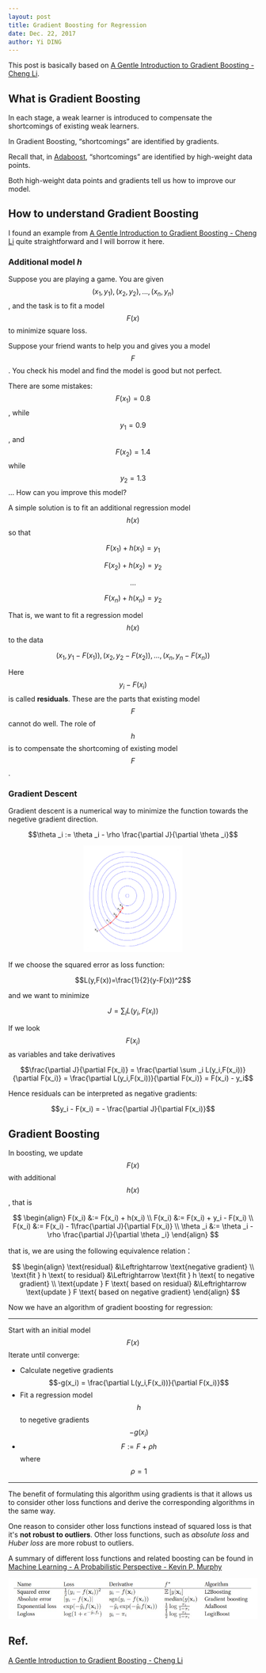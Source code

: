```yaml
---
layout: post
title: Gradient Boosting for Regression
date: Dec. 22, 2017
author: Yi DING
---
```


[comment]: # "Some contents about GBDT for regression"

This post is basically based on [A Gentle Introduction to Gradient Boosting - Cheng Li](http://www.chengli.io/tutorials/gradient_boosting.pdf).

## What is Gradient Boosting
In each stage, a weak learner is introduced to compensate the shortcomings of existing weak learners. 

In Gradient Boosting, “shortcomings” are identified by gradients.

Recall that, in [Adaboost](https://dymodi.github.io/MLfolds/AdaBoost), “shortcomings” are identified by high-weight data points.

Both high-weight data points and gradients tell us how to improve our model.

## How to understand Gradient Boosting
I found an example from [A Gentle Introduction to Gradient Boosting - Cheng Li](http://www.chengli.io/tutorials/gradient_boosting.pdf) quite straightforward and I will borrow it here.

### Additional model $h$

Suppose you are playing a game. You are given $$(x_1, y_1),(x_2, y_2), ...,(x_n, y_n)$$, and the task is to fit a model $$F(x)$$ to minimize square loss.

Suppose your friend wants to help you and gives you a model $$F$$. You check his model and find the model is good but not perfect.

There are some mistakes: $$F(x_1) = 0.8$$, while $$y_1 = 0.9$$, and $$F(x_2) = 1.4$$ while $$y_2 = 1.3$$... How can you improve this model?

A simple solution is to fit an additional regression model $$h(x)$$ so that

$$F(x_1)+h(x_1) = y_1$$

$$F(x_2)+h(x_2) = y_2$$

$$...$$

$$F(x_n)+h(x_n) = y_2$$

That is, we want to fit a regression model $$h(x)$$ to the data 

$$(x_1, y_1-F(x_1)),(x_2, y_2-F(x_2)), ...,(x_n, y_n-F(x_n))$$

Here $$y_i-F(x_i)$$ is called **residuals**. These are the parts that existing model $$F$$ cannot do well. The role of $$h$$ is to compensate the shortcoming of existing model $$F$$.

### Gradient Descent
Gradient descent is a numerical way to minimize the function towards the negetive gradient direction.

$$\theta _i := \theta _i - \rho \frac{\partial J}{\partial \theta _i}$$

<p align = "center">
<img src="figures/gradient-descent.png"  alt="Gradient Descent" width="200">
</p>

If we choose the squared error as loss function:

$$L(y,F(x))=\frac{1}{2}(y-F(x))^2$$ 

and we want to minimize

$$J = \sum _i L(y_i,F(x_i))$$

If we look $$F(x_i)$$ as variables and take derivatives

$$\frac{\partial J}{\partial F(x_i)} = \frac{\partial \sum _i L(y_i,F(x_i))}{\partial F(x_i)} = \frac{\partial L(y_i,F(x_i))}{\partial F(x_i)} = F(x_i) - y_i$$

Hence residuals can be interpreted as negative gradients:

$$y_i - F(x_i) = - \frac{\partial J}{\partial F(x_i)}$$

## Gradient Boosting
In boosting, we update $$F(x)$$ with additional $$h(x)$$, that is 

$$ \begin{align}
F(x_i) &:= F(x_i) + h(x_i) \\
F(x_i) &:= F(x_i) + y_i - F(x_i) \\
F(x_i) &:= F(x_i) - 1\frac{\partial J}{\partial F(x_i)} \\
\theta _i &:= \theta _i - \rho \frac{\partial J}{\partial \theta _i}
\end{align} $$

that is, we are using the following equivalence relation：

$$ \begin{align}
\text{residual} &\Leftrightarrow \text{negative gradient} \\
\text{fit } h \text{ to residual} &\Leftrightarrow \text{fit } h \text{ to negative gradient} \\
\text{update } F \text{ based on residual} &\Leftrightarrow \text{update } F \text{ based on negative gradient}
\end{align} $$

Now we have an algorithm of gradient boosting for regression:

----
Start with an initial model $$F(x)$$
Iterate until converge:
* Calculate negetive gradients $$-g(x_i) = \frac{\partial L(y_i,F(x_i))}{\partial F(x_i)}$$
* Fit a regression model $$h$$ to negetive gradients $$-g(x_i)$$
* $$F := F + \rho h$$ where $$\rho = 1$$

----
The benefit of formulating this algorithm using gradients is that it allows us to consider other loss functions and derive the corresponding algorithms in the same way.

One reason to consider other loss functions instead of squared loss is that it's **not robust to outliers**. Other loss functions, such as *absolute loss* and *Huber loss* are more robust to outliers.

A summary of different loss functions and related boosting can be found in [Machine Learning - A Probabilistic Perspective - Kevin P. Murphy](http://dsd.future-lab.cn/members/2015nlp/Machine_Learning.pdf)

<p align = "center">
<img src="figures/boosting-loss-functions.png"  alt="Boosting Algorithms">
</p>

## Ref.

[A Gentle Introduction to Gradient Boosting - Cheng Li](http://www.chengli.io/tutorials/gradient_boosting.pdf)
